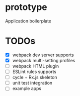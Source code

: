 # prototype
Application boilerplate

TODOs
=====
- [x] webpack dev server supports
- [x] webpack multi-setting profiles
- [ ] webpack HTML plugin
- [ ] ESLint rules supports
- [ ] cycle + Rx.js skeleton
- [ ] unit test integration
- [ ] example apps
